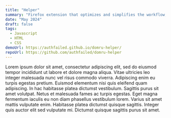 ```yaml
---
title: "Helper"
summary: "Firefox extension that optimizes and simplifies the workflow, enhancing overall efficiency."
date: "May 2024"
draft: false
tags:
  - Javascript
  - HTML
  - CSS
demoUrl: https://authfailed.github.io/domru-helper/
repoUrl: https://github.com/authfailed/domru-helper
---
```


Lorem ipsum dolor sit amet, consectetur adipiscing elit, sed do eiusmod tempor incididunt ut labore et dolore magna aliqua. Vitae ultricies leo integer malesuada nunc vel risus commodo viverra. Adipiscing enim eu turpis egestas pretium. Euismod elementum nisi quis eleifend quam adipiscing. In hac habitasse platea dictumst vestibulum. Sagittis purus sit amet volutpat. Netus et malesuada fames ac turpis egestas. Eget magna fermentum iaculis eu non diam phasellus vestibulum lorem. Varius sit amet mattis vulputate enim. Habitasse platea dictumst quisque sagittis. Integer quis auctor elit sed vulputate mi. Dictumst quisque sagittis purus sit amet.
